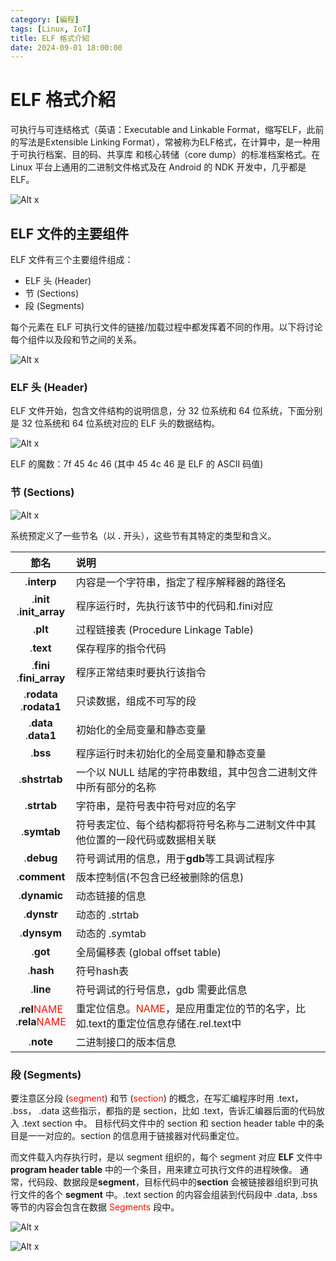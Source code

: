 ```yaml
---
category: [編程]
tags: [Linux, IoT]
title: ELF 格式介紹
date: 2024-09-01 18:00:00
---
```


<style>
  table {
    width: 100%
    }
  td {
    vertical-align: center;
  }
  table.inputT{
    margin: 10px;
    width: auto;
    margin-left: auto;
    margin-right: auto;
    border: none;
  }
  input{
    text-align: center;
    padding: 0px 10px;
  }
  iframe{
    width: 100%;
    display: block;
    border-style:none;
  }
</style>

#  ELF 格式介紹

可执行与可连结格式（英语：Executable and Linkable Format，缩写ELF，此前的写法是Extensible Linking Format），常被称为ELF格式，在计算中，是一种用于可执行档案、目的码、共享库 和核心转储（core dump）的标准档案格式。在 Linux 平台上通用的二进制文件格式及在 Android 的 NDK 开发中，几乎都是 ELF。

![Alt x](../assets/img/linux/elf_f.png)

## ELF 文件的主要组件

ELF 文件有三个主要组件组成：

 - ELF 头 (Header)
 - 节 (Sections) 
 - 段 (Segments)

每个元素在 ELF 可执行文件的链接/加载过程中都发挥着不同的作用。以下将讨论每个组件以及段和节之间的关系。

![Alt x](../assets/img/linux/elf_full.png)

### ELF 头 (Header)

ELF 文件开始，包含文件结构的说明信息，分 32 位系统和 64 位系统，下面分别是 32 位系统和 64 位系统对应的 ELF 头的数据结构。

![Alt x](../assets/img/linux/elf_type.png)

ELF 的魔数：7f 45 4c 46 (其中 45 4c 46 是 ELF 的 ASCII 码值)

### 节 (Sections) 

![Alt x](../assets/img/linux/elf_c.png)

系统预定义了一些节名（以 **.** 开头），这些节有其特定的类型和含义。


|節名|说明|
|:---:|:---|
|.**interp**|内容是一个字符串，指定了程序解释器的路径名|
|.**init**<br/>.**init_array**|程序运行时，先执行该节中的代码和.fini对应|
|.**plt** |过程链接表 (Procedure Linkage Table)|
|.**text**|保存程序的指令代码|
|.**fini**<br/>.**fini_array**|程序正常结束时要执行该指令|
|.**rodata**<br/>.**rodata1**|只读数据，组成不可写的段|
|.**data** <br/> .**data1**|初始化的全局变量和静态变量|
|.**bss**|程序运行时未初始化的全局变量和静态变量|
|.**shstrtab**|一个以 NULL 结尾的字符串数组，其中包含二进制文件中所有部分的名称|
|.**strtab**|字符串，是符号表中符号对应的名字|
|.**symtab**|符号表定位、每个结构都将符号名称与二进制文件中其他位置的一段代码或数据相关联|
|.**debug**|符号调试用的信息，用于**gdb**等工具调试程序|
|.**comment**|版本控制信(不包含已经被删除的信息)|
|.**dynamic**|动态链接的信息|
|.**dynstr**|动态的 .strtab|
|.**dynsym**|动态的 .symtab|
|.**got**|全局偏移表 (global offset table)|
|.**hash**|符号hash表|
|.**line**|符号调试的行号信息，gdb 需要此信息|
|.**rel**<font color="#FF1000">NAME</font><br/>.**rela**<font color="#FF1000">NAME</font>|重定位信息。<font color="#FF1000">NAME</font>，是应用重定位的节的名字，比如.text的重定位信息存储在.rel.text中|
|.**note**|二进制接口的版本信息|

### 段 (Segments)

要注意区分段 (<font color="#FF1000">segment</font>) 和节 (<font color="#FF1000">section</font>) 的概念，在写汇编程序时用 .text， .bss， .data 这些指示，都指的是 section，比如 .text，告诉汇编器后面的代码放入 .text section 中。
目标代码文件中的 section 和 section header table 中的条目是一一对应的。section 的信息用于链接器对代码重定位。

而文件载入内存执行时，是以 segment 组织的，每个 segment 对应 **ELF** 文件中 **program header table** 中的一个条目，用来建立可执行文件的进程映像。
通常，代码段、数据段是**segment**，目标代码中的**section** 会被链接器组织到可执行文件的各个 **segment** 中。.text section 的内容会组装到代码段中 .data, .bss 等节的内容会包含在数据 <font color="#FF1000">Segments</font> 段中。



![Alt x](../assets/img/linux/elf_segment.png)


![Alt x](../assets/img/linux/elf_sample.png)